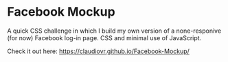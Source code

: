 # Facebook Mockup

A quick CSS challenge in which I build my own version of a none-responive (for now) Facebook log-in page.
CSS and minimal use of JavaScript.  

Check it out here: https://claudiovr.github.io/Facebook-Mockup/
